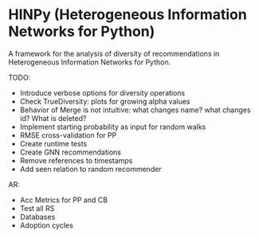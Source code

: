 # HINPy (Heterogeneous Information Networks for Python)

A framework for the analysis of diversity of recommendations in Heterogeneous Information Networks for Python.





TODO:
- Introduce verbose options for diversity operations
- Check TrueDiversity: plots for growing alpha values
- Behavior of Merge is not intuitive: what changes name? what changes id? What is deleted?
- Implement starting probability as input for random walks
- RMSE cross-validation for PP
- Create runtime tests
- Create GNN recommendations
- Remove references to timestamps
- Add seen relation to random recommender

AR:
- Acc Metrics for PP and CB
- Test all RS
- Databases
- Adoption cycles
